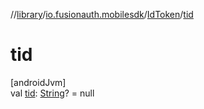 //[library](../../../index.md)/[io.fusionauth.mobilesdk](../index.md)/[IdToken](index.md)/[tid](tid.md)

# tid

[androidJvm]\
val [tid](tid.md): [String](https://kotlinlang.org/api/core/kotlin-stdlib/kotlin/-string/index.html)? = null